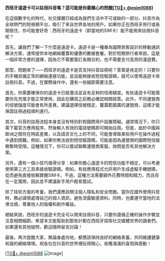 **西班牙遠遊卡可以註冊抖音嗎？這可能是你最關心的問題[[TG💪+ @esim1088](https://t.me/s/esim1088)]**

在這個數字化的時代，社交媒體已經成為我們生活中不可或缺的一部分。抖音作為全球熱門的短視頻平台，吸引了來自世界各地的用戶。如果你正在西班牙旅行或長期居住，你可能會好奇：西班牙的遠遊卡（即當地的SIM卡）能不能用來註冊抖音呢？

首先，讓我們了解一下什麼是遠遊卡。遠遊卡是一種專為國際旅客設計的移動通訊解決方案，通常提供本地網絡覆蓋和優惠的數據套餐。對於短期旅行者來說，這是一個非常方便的選擇，因為它不需要簽訂長期合約，也不需要支付高昂的漫遊費。

那麼，問題來了——西班牙的遠遊卡是否支持抖音註冊呢？答案是肯定的！只要你的手機具備正常的網絡連接功能，並且能夠接收短信驗證碼，就可以使用遠遊卡來註冊抖音。不過，在實際操作中，還有一些細節需要注意。

首先，你需要確保你的遠遊卡已經激活並且有足夠的信用額度。有些遠遊卡可能需要你先充值才能正常使用，因此在購買之前務必確認相關政策。此外，不同運營商的信號強度可能會有所差異，建議選擇信號穩定、覆蓋範圍廣的運營商，這樣才能保證註冊過程順利進行。

其次，抖音的註冊流程本身並沒有特別針對國際用戶設置障礙。通常情況下，你只需下載官方應用程序，然後輸入有效的電話號碼即可開始註冊。但是，由於中國與歐洲之間存在時區差異，以及語言文化上的不同，可能會導致某些用戶在操作過程中遇到困難。例如，如果你無法收到短信驗證碼，可能是因為運營商的國際短信服務暫時受限。這種情況下，你可以嘗試聯繫運營商客服，詢問是否有其他解決方案。

另外，還有一個小技巧值得分享：如果你擔心遠遊卡的短信功能不穩定，可以考慮使用第三方工具來接收驗證碼。例如，有些應用程式允許用戶生成虛擬手機號碼，從而避免直接依賴實體SIM卡。不過，這種方法需要額外花費時間和精力，而且存在一定風險，因此並不建議新手用戶輕易嘗試。

除了技術方面的考量，我們還應該關注個人隱私和安全問題。當你在國外使用抖音時，務必謹慎處理自己的個人資訊，避免泄露敏感資料。同時，也要遵守當地的法律法規，尊重他人的版權和創作權益。

總結來說，西班牙的遠遊卡完全可以用來註冊抖音，只要你遵循正確的操作步驟並注意相關細節。希望本文能幫助到那些計劃在西班牙探索社交媒體世界的讀者們。如果還有其他疑問，歡迎隨時留言討論！

最後，再次提醒大家，無論身處何地，都應該保持良好的網絡素養，共同維護健康和諧的網絡環境。祝各位在抖音的世界裡玩得開心，收穫滿滿的喜悅與感動！

[[TG💪+ @esim1088](https://t.me/s/esim1088) ![Image](https://i.postimg.cc/4NQfJmqS/Snipaste-2025-05-13-00-14-12.png)]